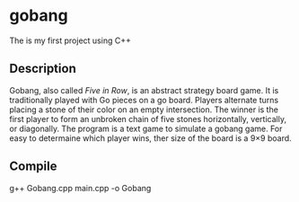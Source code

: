 # gobang
The is my first project using C++
## Description
Gobang, also called *Five in Row*, is an abstract strategy board game. It is traditionally played with Go pieces on a go board. Players alternate turns placing a stone of their color on an empty intersection. The winner is the first player to form an unbroken chain of five stones horizontally, vertically, or diagonally. The program is a text game to simulate a gobang game. For easy to determaine which player wins, ther size of the board is a 9×9 board.
## Compile
g++ Gobang.cpp main.cpp -o Gobang
